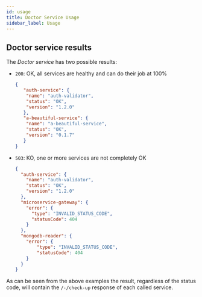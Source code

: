 ```yaml
---
id: usage
title: Doctor Service Usage
sidebar_label: Usage
---
```

## Doctor service results

The _Doctor service_ has two possible results:

- `200`: OK, all services are healthy and can do their job at 100%

    ```json
    {
      ￼"auth-service": {
      ￼ "name": "auth-validator",
      ￼ "status": "OK",
      ￼ "version": "1.2.0"
      ￼},
      ￼"a-beautiful-service": {
      ￼ "name": "a-beautiful-service",
      ￼ "status": "OK",
      ￼ "version": "0.1.7"
      ￼}
    }
    ```

- `503`: KO, one or more services are not completely OK

    ```json
    {
      "auth-service": {
        "name": "auth-validator",
        "status": "OK",
        "version": "1.2.0"
      },
      "microservice-gateway": {
        "error": {
          "type": "INVALID_STATUS_CODE",
          "statusCode": 404
        }
      },
      "mongodb-reader": {
        "error": {
            "type": "INVALID_STATUS_CODE",
            "statusCode": 404
        }
      }
    }
    ```

As can be seen from the above examples the result, regardless of the status code, will contain the `/-/check-up` response of each called service.
